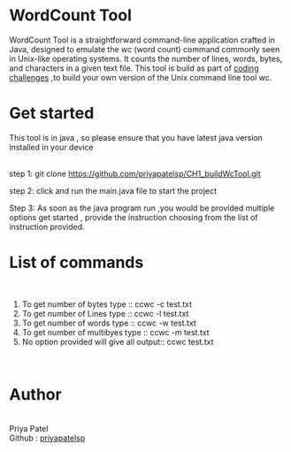 
<h1>WordCount Tool </h1>

WordCount Tool is a straightforward command-line application crafted in Java, designed to emulate the wc (word count) command commonly seen in Unix-like operating systems. It counts the number of lines, words, bytes, and characters in a given text file. 
This tool is build as part of <a href="https://codingchallenges.fyi/challenges/challenge-wc">coding challenges</a> ,to build your own version of the Unix command line tool wc.

<h1>Get started </h1>
This tool is in java , so please ensure that you have latest java version installed in your device 
<br><br>

step 1: git clone https://github.com/priyapatelsp/CH1_buildWcTool.git

step 2: click and run the main.java file to start the project

Step 3: As soon as the java program run ,you would be provided multiple options get started , provide the instruction choosing from the list of instruction provided.


<h1>List of commands</h1>
<br>

1) To get number of bytes type :: ccwc -c test.txt
2) To get number of Lines type :: ccwc -l test.txt
3) To get number of words type :: ccwc -w test.txt
4) To get number of multibyes type :: ccwc -m test.txt
5) No option provided will give all output:: ccwc test.txt
<br>
<h1>Author</h1><br>
Priya Patel <br>
Github : <a href="https://github.com/priyapatelsp">priyapatelsp</a>
